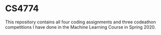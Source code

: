 # CS4774
This repository contains all four coding assignments and three codeathon competitions I have done in the Machine Learning Course in Spring 2020.
